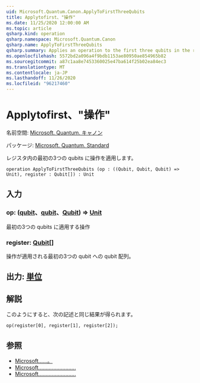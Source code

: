 ```yaml
---
uid: Microsoft.Quantum.Canon.ApplyToFirstThreeQubits
title: Applytofirst、"操作"
ms.date: 11/25/2020 12:00:00 AM
ms.topic: article
qsharp.kind: operation
qsharp.namespace: Microsoft.Quantum.Canon
qsharp.name: ApplyToFirstThreeQubits
qsharp.summary: Applies an operation to the first three qubits in the register.
ms.openlocfilehash: 5572bd2a096a4f9bdb1153ae80950ae854965b82
ms.sourcegitcommit: a87c1aa8e7453360025e47ba614f25b02ea84ec3
ms.translationtype: MT
ms.contentlocale: ja-JP
ms.lasthandoff: 11/26/2020
ms.locfileid: "96217460"
---
```

# <a name="applytofirstthreequbits-operation"></a>Applytofirst、"操作"

名前空間: [Microsoft. Quantum. キャノン](xref:Microsoft.Quantum.Canon)

パッケージ: [Microsoft. Quantum. Standard](https://nuget.org/packages/Microsoft.Quantum.Standard)


レジスタ内の最初の3つの qubits に操作を適用します。

```qsharp
operation ApplyToFirstThreeQubits (op : ((Qubit, Qubit, Qubit) => Unit), register : Qubit[]) : Unit
```


## <a name="input"></a>入力

### <a name="op--qubitqubitqubit--unit"></a>op: ([qubit](xref:microsoft.quantum.lang-ref.qubit)、[qubit](xref:microsoft.quantum.lang-ref.qubit)、[Qubit](xref:microsoft.quantum.lang-ref.qubit)) => [Unit](xref:microsoft.quantum.lang-ref.unit) 

最初の3つの qubits に適用する操作


### <a name="register--qubit"></a>register: [Qubit](xref:microsoft.quantum.lang-ref.qubit)[]

操作が適用される最初の3つの qubit への qubit 配列。



## <a name="output--unit"></a>出力: [単位](xref:microsoft.quantum.lang-ref.unit)



## <a name="remarks"></a>解説

このようにすると、次の記述と同じ結果が得られます。

```qsharp
op(register[0], register[1], register[2]);
```

## <a name="see-also"></a>参照

- [Microsoft......。](xref:Microsoft.Quantum.Canon.ApplyToFirstThreeQubitsC)
- [Microsoft.........................](xref:Microsoft.Quantum.Canon.ApplyToFirstThreeQubitsA)
- [Microsoft.........................](xref:Microsoft.Quantum.Canon.ApplyToFirstThreeQubitsCA)